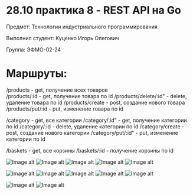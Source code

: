 # 28.10 практика 8 - REST API на Go

Предмет: Технологии индустриального программирования

Выполнил студент: Куценко Игорь Олегович

Группа: ЭФМО-02-24

# Маршруты:

/products  - get, получение всех товаров            
/products/:id - get, получение товара по id
/products/delete/:id" - delete, удаление товара по id
/products/create - post, создание нового товара
/products/put/:id - put, изменение товара по id

/category - get, все категории
/category/:id" - get, получение категории по id
/category/:id - delete, удаление категории по id 
/category/create - post, создание нового категории
/category/put/:id" - put, изменение категории по id

/baskets - get, все корзины
/baskets/:id - получение корзины по id

![Image alt](https://github.com/Tengu-64/TIP/blob/main/practice/2810/postman/products.png)
![Image alt](https://github.com/Tengu-64/TIP/blob/main/practice/2810/postman/getProductsId.png)
![Image alt](https://github.com/Tengu-64/TIP/blob/main/practice/2810/postman/productsCreate.png)
![Image alt](https://github.com/Tengu-64/TIP/blob/main/practice/2810/postman/productsPut.png)
![Image alt](https://github.com/Tengu-64/TIP/blob/main/practice/2810/postman/productsDelete.png)

![Image alt](https://github.com/Tengu-64/TIP/blob/main/practice/2810/postman/category.png)
![Image alt](https://github.com/Tengu-64/TIP/blob/main/practice/2810/postman/categoryById.png)
![Image alt](https://github.com/Tengu-64/TIP/blob/main/practice/2810/postman/categoryCreate.png)
![Image alt](https://github.com/Tengu-64/TIP/blob/main/practice/2810/postman/categoryPut.png)
![Image alt](https://github.com/Tengu-64/TIP/blob/main/practice/2810/postman/categoryDelete.png)

![Image alt](https://github.com/Tengu-64/TIP/blob/main/practice/2810/postman/basketsGet.png)
![Image alt](https://github.com/Tengu-64/TIP/blob/main/practice/2810/postman/basketbyId.png)


